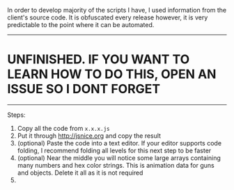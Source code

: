 In order to develop majority of the scripts I have, I used information from the client's source code. It is obfuscated every release however, it is very predictable to the point where it can be automated.
___
# UNFINISHED. IF YOU WANT TO LEARN HOW TO DO THIS, OPEN AN ISSUE SO I DONT FORGET
___
Steps:<br>
1. Copy all the code from `x.x.x.js`
2. Put it through http://jsnice.org and copy the result
3. (optional) Paste the code into a text editor. If your editor supports code folding, I recommend folding all levels for this next step to be faster
4. (optional) Near the middle you will notice some large arrays containing many numbers and hex color strings. This is animation data for guns and objects. Delete it all as it is not required
5. 
